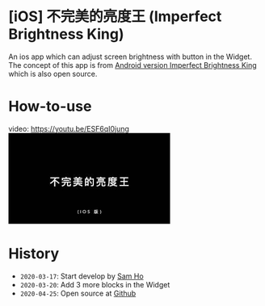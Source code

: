 # [iOS] 不完美的亮度王 (Imperfect Brightness King)
An ios app which can adjust screen brightness with button in the Widget.
The concept of this app is from [Android version Imperfect Brightness King](https://github.com/shrimp509/BrightnessKing) which is also open source.

# How-to-use
video: https://youtu.be/ESF6qI0jung
[![video-cover](https://github.com/shrimp509/BrightnessKing-iOS/blob/master/screenshots/video-cover.jpg)](https://youtu.be/ESF6qI0jung)

# History
* `2020-03-17`: Start develop by [Sam Ho](http://imrongson.com/)
* `2020-03-20`: Add 3 more blocks in the Widget
* `2020-04-25`: Open source at [Github](https://github.com/shrimp509/BrightnessKing-iOS)